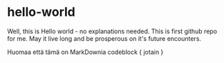 # hello-world
Well, this is Hello world - no explanations needed.
This is first github repo for me. May it live long and be prosperous on it's future encounters.


Huomaa että tämä on MarkDownia
  codeblock {
    jotain
  }
  
